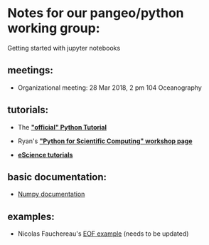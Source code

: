# Notes for our pangeo/python working group:
  
Getting started with jupyter notebooks

## meetings:
    
  - Organizational meeting: 28 Mar 2018, 2 pm 104 Oceanography

## tutorials:

  - The [**"official" Python Tutorial**](https://docs.python.org/3/tutorial/)
  
  - Ryan's [**"Python for Scientific Computing" workshop page**](https://github.com/rabernat/python_teaching)
  
  - [**eScience tutorials**](https://github.com/uwescience/eScience_tutorials)
  
## basic documentation:
  
  - [Numpy documentation](http://docs.scipy.org/doc/numpy/reference/)

## examples:

  - Nicolas Fauchereau's [EOF example](http://nbviewer.jupyter.org/github/nicolasfauchereau/metocean/blob/master/notebooks/eofs_EOF_decomposition.ipynb)  (needs to be updated)

